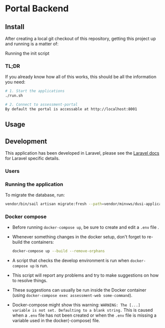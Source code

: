 # Portal Backend

## Install

After creating a local git checkout of this repository, getting this project up
and running is a matter of:

Running the init script

### TL;DR

If you already know how all of this works, this should be all the information
you need:

```sh
# 1. Start the applications
./run.sh

# 2. Connect to assessment-portal
By default the portal is accessable at http://localhost:8001
```

## Usage

## Development

This application has been developed in Laravel, please see the [Laravel docs][laravel-docs]
for Laravel specific details.

### Users

### Running the application

To migrate the database, run:

```sh
vendor/bin/sail artisan migrate:fresh --path=vendor/minvws/dusi-application-model/database/migrations
```

### Docker compose

- Before running `docker-compose up`, be sure to create and edit a `.env` file .

- Whenever something changes in the docker setup, don't forget to re-build the
  containers:

  ```sh
  docker-compose up --build --remove-orphans
  ```

- A script that checks the develop environment is run when `docker-compose up`
is run.
- This script will report any problems and try to make suggestions
on how to resolve things.
- These suggestions can usually be run inside the Docker container
 (using `docker-compose exec assessment-web some-command`).

- Docker-compose might show this warning:
  ```WARNING: The [...] variable is not set. Defaulting to a blank string.```
  This is caused when a `.env` file has not been created or when the `.env` file
  is missing a variable used in the docker(-compose) file.

[laravel-docs]: https://laravel.com/docs/9.x
